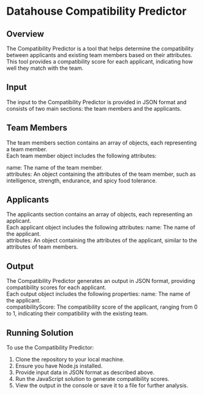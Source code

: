 # Datahouse Compatibility Predictor

## Overview

The Compatibility Predictor is a tool that helps determine the compatibility between applicants and existing team members based on their attributes. This tool provides a compatibility score for each applicant, indicating how well they match with the team.

## Input
The input to the Compatibility Predictor is provided in JSON format and consists of two main sections: the team members and the applicants.

## Team Members
The team members section contains an array of objects, each representing a team member. <br>
Each team member object includes the following attributes:

name: The name of the team member. 
<br>
attributes: An object containing the attributes of the team member, such as intelligence, strength, endurance, and spicy food tolerance.

## Applicants
The applicants section contains an array of objects, each representing an applicant. <br> 
Each applicant object includes the following attributes:
name: The name of the applicant. <br>
attributes: An object containing the attributes of the applicant, similar to the attributes of team members.

## Output
The Compatibility Predictor generates an output in JSON format, providing compatibility scores for each applicant. <br> 
Each output object includes the following properties:
name: The name of the applicant. <br>
compatibilityScore: The compatibility score of the applicant, ranging from 0 to 1, indicating their compatibility with the existing team.

## Running Solution
To use the Compatibility Predictor:

1) Clone the repository to your local machine. <br>
2) Ensure you have Node.js installed. <br>
3) Provide input data in JSON format as described above. <br>
4) Run the JavaScript solution to generate compatibility scores. <br>
5) View the output in the console or save it to a file for further analysis.
